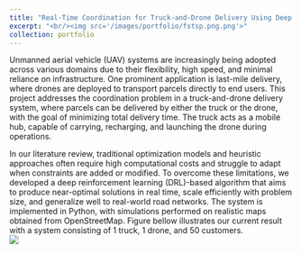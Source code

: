 ```yaml
---
title: "Real-Time Coordination for Truck-and-Drone Delivery Using Deep Reinforcement Learning"
excerpt: "<br/><img src='/images/portfolio/fstsp.png.png'>"
collection: portfolio
---
```


Unmanned aerial vehicle (UAV) systems are increasingly being adopted across various domains due to their flexibility, high speed, and minimal reliance on infrastructure. One prominent application is last-mile delivery, where drones are deployed to transport parcels directly to end users. This project addresses the coordination problem in a truck-and-drone delivery system, where parcels can be delivered by either the truck or the drone, with the goal of minimizing total delivery time. The truck acts as a mobile hub, capable of carrying, recharging, and launching the drone during operations.

In our literature review, traditional optimization models and heuristic approaches often require high computational costs and struggle to adapt when constraints are added or modified. To overcome these limitations, we developed a deep reinforcement learning (DRL)-based algorithm that aims to produce near-optimal solutions in real time, scale efficiently with problem size, and generalize well to real-world road networks. The system is implemented in Python, with simulations performed on realistic maps obtained from OpenStreetMap. Figure bellow illustrates our current result with a system consisting of 1 truck, 1 drone, and 50 customers. <br/><img src='/images/portfolio/fstsp.png.png'>